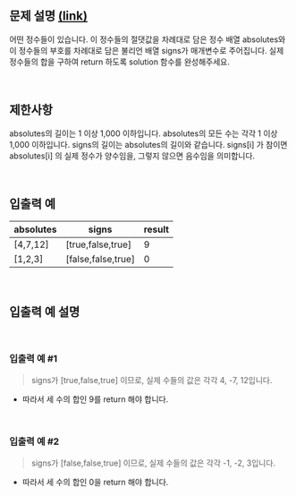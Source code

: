 ## 문제 설명 [(link)](https://school.programmers.co.kr/learn/courses/30/lessons/76501?language=javascript)

어떤 정수들이 있습니다. 이 정수들의 절댓값을 차례대로 담은 정수 배열 absolutes와 이 정수들의 부호를 차례대로 담은 불리언 배열 signs가 매개변수로 주어집니다. 실제 정수들의 합을 구하여 return 하도록 solution 함수를 완성해주세요.

<br>

## 제한사항

absolutes의 길이는 1 이상 1,000 이하입니다.
absolutes의 모든 수는 각각 1 이상 1,000 이하입니다.
signs의 길이는 absolutes의 길이와 같습니다.
signs[i] 가 참이면 absolutes[i] 의 실제 정수가 양수임을, 그렇지 않으면 음수임을 의미합니다.

<br>

## 입출력 예

| absolutes | signs              | result |
| --------- | ------------------ | ------ |
| [4,7,12]  | [true,false,true]  | 9      |
| [1,2,3]   | [false,false,true] | 0      |

<br>

## 입출력 예 설명

<br>

### 입출력 예 #1

> signs가 [true,false,true] 이므로, 실제 수들의 값은 각각 4, -7, 12입니다.

- 따라서 세 수의 합인 9를 return 해야 합니다.

<br>

### 입출력 예 #2

> signs가 [false,false,true] 이므로, 실제 수들의 값은 각각 -1, -2, 3입니다.

- 따라서 세 수의 합인 0을 return 해야 합니다.
